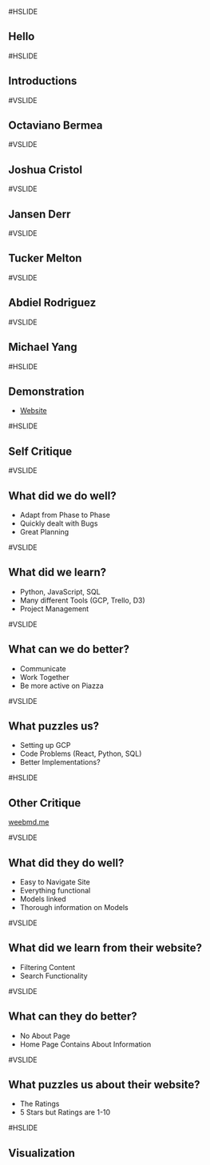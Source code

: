 #HSLIDE

## Hello

#HSLIDE

## Introductions

#VSLIDE

## Octaviano Bermea

#VSLIDE

## Joshua Cristol

#VSLIDE

## Jansen Derr

#VSLIDE

## Tucker Melton

#VSLIDE

## Abdiel Rodriguez

#VSLIDE 

## Michael Yang

#HSLIDE 

## Demonstration
	
- <a href="http://nflsdb.com/" target = "_blank"> Website </a>

#HSLIDE 

## Self Critique 

#VSLIDE

## What did we do well? 
- Adapt from Phase to Phase 
- Quickly dealt with Bugs
- Great Planning

#VSLIDE

## What did we learn? 
- Python, JavaScript, SQL 
- Many different Tools (GCP, Trello, D3)
- Project Management

#VSLIDE

## What can we do better? 
- Communicate 
- Work Together
- Be more active on Piazza

#VSLIDE

## What puzzles us? 
- Setting up GCP 
- Code Problems (React, Python, SQL)
- Better Implementations?

#HSLIDE

## Other Critique
<a href="http://weebmd.me/" target="_blank"> weebmd.me </a>

#VSLIDE

## What did they do well? 
- Easy to Navigate Site
- Everything functional
- Models linked
- Thorough information on Models

#VSLIDE

## What did we learn from their website? 
- Filtering Content 
- Search Functionality

#VSLIDE

## What can they do better? 
- No About Page 
- Home Page Contains About Information

#VSLIDE

## What puzzles us about their website? 
- The Ratings
- 5 Stars but Ratings are 1-10

#HSLIDE 

## Visualization


